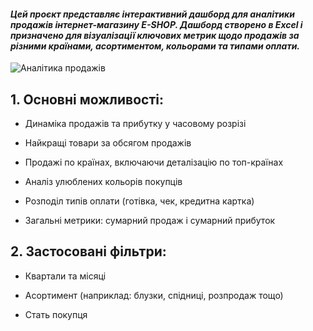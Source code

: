    #### *Цей проєкт представляє інтерактивний дашборд для аналітики продажів інтернет-магазину E-SHOP. Дашборд створено в Excel і призначено для візуалізації ключових метрик щодо продажів за різними країнами, асортиментом, кольорами та типами оплати.*

   ![Аналітика продажів](https://github.com/Olena-Analyst/Excel-project/blob/main/Аналітика%20продажів.png)

## 1. Основні можливості:

  * Динаміка продажів та прибутку у часовому розрізі  

  * Найкращі товари за обсягом продажів

  * Продажі по країнах, включаючи деталізацію по топ-країнах

  * Аналіз улюблених кольорів покупців

  * Розподіл типів оплати (готівка, чек, кредитна картка)

  * Загальні метрики: сумарний продаж і сумарний прибуток


## 2. Застосовані фільтри:

  * Квартали та місяці

  * Асортимент (наприклад: блузки, спідниці, розпродаж тощо)

  * Стать покупця
  
